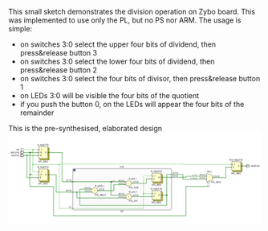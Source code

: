   This small sketch demonstrates the division operation on Zybo board.
  This was implemented to use only the PL, but no PS nor ARM.
  The usage is simple:
   - on switches 3:0 select the upper four bits of dividend, then press&release button 3
   - on switches 3:0 select the lower four bits of dividend, then press&release button 2
   - on switches 3:0 select the four bits of divisor, then press&release button 1
   - on LEDs 3:0 will be visible the four bits of the quotient
   - if you push the button 0, on the LEDs will appear the four bits of the remainder

   This is the pre-synthesised, elaborated design<br>
   <img src="images/division.png">
